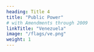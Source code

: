```yaml
---
heading: Title 4
title: "Public Power"
# with Amendments through 2009
linkTitle: "Venezuela"
image: "/flags/ve.png"
weight: 1
---
```

